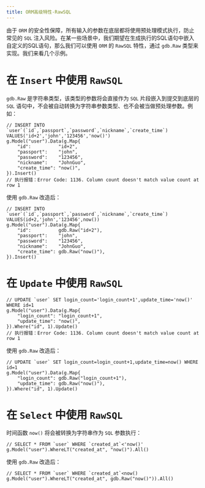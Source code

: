 ```yaml
---
title: ORM高级特性-RawSQL
---
```


由于 `ORM` 的安全性保障，所有输入的参数在底层都将使用预处理模式执行，防止常见的 `SQL` 注入风险。在某一些场景中，我们期望在生成执行的SQL语句中嵌入自定义的SQL语句，那么我们可以使用 `ORM` 的 `RawSQL` 特性，通过 `gdb.Raw` 类型来实现。我们来看几个示例。

# 在 `Insert` 中使用 `RawSQL`

`gdb.Raw` 是字符串类型，该类型的参数将会直接作为 `SQL` 片段嵌入到提交到底层的 `SQL` 语句中，不会被自动转换为字符串参数类型、也不会被当做预处理参数。例如：

```
// INSERT INTO `user`(`id`,`passport`,`password`,`nickname`,`create_time`) VALUES('id+2','john','123456','now()')
g.Model("user").Data(g.Map{
	"id":          "id+2",
	"passport":    "john",
	"password":    "123456",
	"nickname":    "JohnGuo",
	"create_time": "now()",
}).Insert()
// 执行报错：Error Code: 1136. Column count doesn't match value count at row 1
```

使用 `gdb.Raw` 改造后：

```
// INSERT INTO `user`(`id`,`passport`,`password`,`nickname`,`create_time`) VALUES(id+2,'john','123456',now())
g.Model("user").Data(g.Map{
	"id":          gdb.Raw("id+2"),
	"passport":    "john",
	"password":    "123456",
	"nickname":    "JohnGuo",
	"create_time": gdb.Raw("now()"),
}).Insert()
```

# 在 `Update` 中使用 `RawSQL`

```
// UPDATE `user` SET login_count='login_count+1',update_time='now()' WHERE id=1
g.Model("user").Data(g.Map{
    "login_count": "login_count+1",
    "update_time": "now()",
}).Where("id", 1).Update()
// 执行报错：Error Code: 1136. Column count doesn't match value count at row 1
```

使用 `gdb.Raw` 改造后：

```
// UPDATE `user` SET login_count=login_count+1,update_time=now() WHERE id=1
g.Model("user").Data(g.Map{
    "login_count": gdb.Raw("login_count+1"),
    "update_time": gdb.Raw("now()"),
}).Where("id", 1).Update()
```

# 在 `Select` 中使用 `RawSQL`

时间函数 `now()` 将会被转换为字符串作为 `SQL` 参数执行：

```
// SELECT * FROM `user` WHERE `created_at`<'now()'
g.Model("user").WhereLT("created_at", "now()").All()
```

使用 `gdb.Raw` 改造后：

```
// SELECT * FROM `user` WHERE `created_at`<now()
g.Model("user").WhereLT("created_at", gdb.Raw("now()")).All()
```